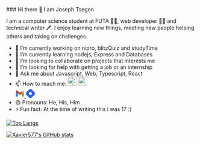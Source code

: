 <head>
<link href='https://unpkg.com/boxicons@2.0.9/css/boxicons.min.css' rel='stylesheet'>
</head>
### Hi there 👋 I am Joseph Tsegen


I am a computer science student at FUTA 🧑‍🎓, web developer 👨‍💻 and technical writer 🖊️.
I enjoy learning new things, meeting new people helping others and taking on challenges.

- 🔭 I’m currently working on nipro, blitzQuiz and studyTime
- 🌱 I’m currently learning nodejs, Express and Databases 
- 👯 I’m looking to collaborate on projects that interests me
- 🤔 I’m looking for help with getting a job or an internship
- 💬 Ask me about Javascript, Web, Typescript, React
- 📫 How to reach me: [<img src='https://cdn.jsdelivr.net/npm/simple-icons@3.0.1/icons/github.svg' alt='github' height='24'>](https://github.com/Xavier577)
 [<img src='https://cdn.jsdelivr.net/npm/simple-icons@3.0.1/icons/twitter.svg' alt='twitter' height='24px'>](https://twitter.com/https://twitter.com/Tsegs_tech)  
  <a href="mailto:josephtsegen10@gmail.com"><svg xmlns="http://www.w3.org/2000/svg"  viewBox="0 0 48 48" width="24px" height="24px"><path fill="#4caf50" d="M45,16.2l-5,2.75l-5,4.75L35,40h7c1.657,0,3-1.343,3-3V16.2z"/><path fill="#1e88e5" d="M3,16.2l3.614,1.71L13,23.7V40H6c-1.657,0-3-1.343-3-3V16.2z"/><polygon fill="#e53935" points="35,11.2 24,19.45 13,11.2 12,17 13,23.7 24,31.95 35,23.7 36,17"/><path fill="#c62828" d="M3,12.298V16.2l10,7.5V11.2L9.876,8.859C9.132,8.301,8.228,8,7.298,8h0C4.924,8,3,9.924,3,12.298z"/><path fill="#fbc02d" d="M45,12.298V16.2l-10,7.5V11.2l3.124-2.341C38.868,8.301,39.772,8,40.702,8h0 C43.076,8,45,9.924,45,12.298z"/></svg> </a>
  <a href="https://hashnode.com/@xavier577"> <svg width="24" height="24" viewBox="0 0 337 337" fill="none"><rect x="113" y="113" width="111" height="111" rx="55.5" fill="white"/><path fill-rule="evenodd" clip-rule="evenodd" d="M23.155 112.598c-30.873 30.874-30.873 80.93 0 111.804l89.443 89.443c30.874 30.873 80.93 30.873 111.804 0l89.443-89.443c30.873-30.874 30.873-80.93 0-111.804l-89.443-89.443c-30.874-30.873-80.93-30.873-111.804 0l-89.443 89.443zm184.476 95.033c21.612-21.611 21.612-56.651 0-78.262-21.611-21.612-56.651-21.612-78.262 0-21.612 21.611-21.612 56.651 0 78.262 21.611 21.612 56.651 21.612 78.262 0z" fill="#2962FF"/></svg></a>
  <a href="https://www.linkedin.com/in/joseph-tsegen-b023a11b8/"><i class='bx bxl-linkedin-square' style='color:#1e59cb; font-size: 24px;'  ></i> </a>
  <a href="https://wa.me/2348050896109"><i class='bx bxl-whatsapp' style='color:#08d41c; font-size: 24px;'  ></i> </a>
- 😄 Pronouns: He, His, Him
- ⚡ Fun fact: At the time of writing this i was 17 :)

[![Top Langs](https://github-readme-stats.vercel.app/api/top-langs/?username=Xavier577&layout=compact&theme=dark)](https://github.com/Xaiver577/github-readme-stats)

[![Xavier577's GitHub stats](https://github-readme-stats.vercel.app/api?username=xavier577&theme=dark)](https://github.com/xavier577/github-readme-stats)
